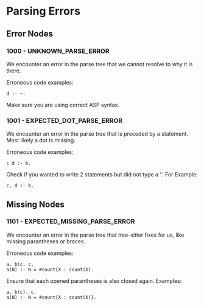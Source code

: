 # Parsing Errors
## Error Nodes
### 1000 - UNKNOWN_PARSE_ERROR
We encounter an error in the parse tree that we cannot resolve to why it is there.

Erroneous code examples:
```
d :- ~.
```

Make sure you are using correct ASP syntax.

### 1001 - EXPECTED_DOT_PARSE_ERROR
We encounter an error in the parse tree that is preceded by a statement. Most likely a dot is missing.

Erroneous code examples:
```
c d :- b.
```

Check if you wanted to write 2 statements but did not type a '.'
For Example:
```
c. d :- b.
```
## Missing Nodes
### 1101 - EXPECTED_MISSING_PARSE_ERROR
We encounter an error in the parse tree that tree-sitter fixes for us, like missing parantheses or braces.

Erroneous code examples:
```
a. b(c. c.
a(N) :- N = #count{X : count(X).
```

Ensure that each opened parantheses is also closed again.
Examples:
```
a. b(c). c.
a(N) :- N = #count{X : count(X)}.
```